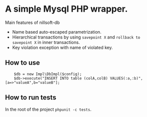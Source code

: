 # A simple Mysql PHP wrapper.
Main features of nillsoft-db

* Name based auto-escaped parametrization.
* Hierarchical transactions by using `savepoint X` and `rollback to savepoint X` in inner transactions.
* Key violation exception with name of violated key.

## How to use
```
    $db = new Impl\DbImpl($config);
    $db->execute("INSERT INTO table (colA,colB) VALUES(:a,:b)",[a=>"valueA",b="valueB"];

```


## How to run tests
In the root of the project `phpunit -c tests`.
